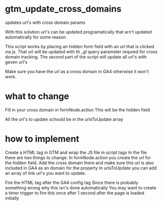 # gtm_update_cross_domains
updates url's with cross domain params

With this solution url's can be updated programatically that arn't updated automatically for some reason

This script works by placing an hidden form field with an url that is clicked via js.
That url will be updated with th _gl query parameter requred for cross domain tracking.
The second part of the script will update all url's with geven url's

Make sure you have the url as a cross domain in GA4 otherwise it won't work.

# what to change
Fill in your cross domain in formNode.action
This will be the hidden field

All the url's to update schould be in the urlsToUpdate array

# how to implement
Create a HTML tag in GTM and wrap the JS file in script tags
In the file there are two things to change.
In formNode.action you create the url for the hidden field. Add the cross domain there and make sure this url is also included in GA4 as an domain for the property
In urlsToUpdate you can add an array of link url's you want to update.

Fire the HTML tag after the GA4 config tag 
Since there is probably something wrong why this isn's done automatically
You may want to create a timer trigger to fire this once after 1 second after the page is loaded initially
